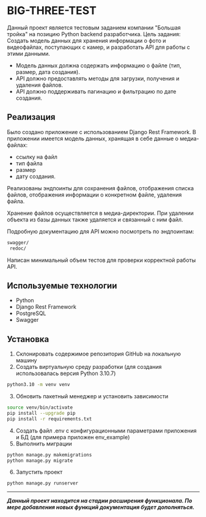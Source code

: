 # BIG-THREE-TEST

Данный проект является тестовым заданием компании "Большая тройка" на позицию Python backend разработчика.
Цель задания: Создать модель данных для хранения информации о фото и видеофайлах, поступающих с камер, и разработать API для работы с этими данными.
- Модель данных должна содержать информацию о файле (тип, размер, дата создания).
- API должно предоставлять методы для загрузки, получения и удаления файлов.
- API должно поддерживать пагинацию и фильтрацию по дате создания.


## Реализация

Было создано приложение с использованием Django Rest Framework.
В приложении имеется модель данных, хранящая в себе данные о медиа-файлах:
- ссылку на файл
- тип файла
- размер
- дату создания.


Реализованы эндпоинты для сохранения файлов, отображения списка файлов, отображения информации о конкретном файле, удаления файла.


Хранение файлов осуществляется в медиа-директории. При удалении объекта из базы данных также удаляется и связанный с ним файл.


Подробную документацию для API можно посмотреть по эндпоинтам:

```bash
swagger/
 redoc/
```

Написан минимальный объем тестов для проверки корректной работы API.

## Используемые технологии

- Python
- Django Rest Framework
- PostgreSQL
- Swagger

## Установка

1. Склонировать содержимое репозитория GitHub на локальную машину
2. Создать виртуальную среду разработки (для создания использовалась версия Python 3.10.7)
```bash
python3.10 -m venv venv
```
3. Обновить пакетный менеджер и установить зависимости
```bash
source venv/bin/activate
pip install --upgrade pip
pip install -r requirements.txt
```
4. Создать файл .env с конфигурационными параметрами приложения и БД (для примера приложен env_example)
5. Выполнить миграции
```bash
python manage.py makemigrations
python manage.py migrate
```
6. Запустить проект
```bash
python manage.py runserver
```
___
***Данный проект находится на стадии расширения функционала. По мере добавления новых функций документация будет дополняться.***
